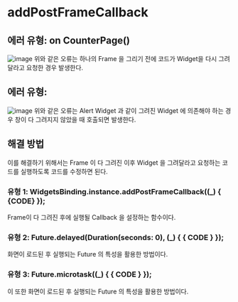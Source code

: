 # addPostFrameCallback

## 에러 유형: on CounterPage()
![image](https://github.com/user-attachments/assets/7b8d7627-02ed-4813-ad2f-ea4838f1aa6b)
 위와 같은 오류는 하나의 Frame 을 그리기 전에 코드가 Widget을 다시 그려달라고 요청한 경우 발생한다.

## 에러 유형: 
![image](https://github.com/user-attachments/assets/818a2077-c474-4685-bc1e-726ceb7775c4)
 위와 같은 오류는 Alert Widget 과 같이 그려진 Widget 에 의존해야 하는 경우 창이 다 그려지지 않았을 때 호출되면 발생한다.


## 해결 방법
 이를 해결하기 위해서는 Frame 이 다 그려진 이후 Widget 을 그려달라고 요청하는 코드를 실행하도록 코드를 수정하면 된다.
 
### 유형 1: WidgetsBinding.instance.addPostFrameCallback((_) { {CODE} });
 Frame이 다 그려진 후에 실행될 Callback 을 설정하는 함수이다.

### 유형 2: Future.delayed(Duration(seconds: 0), (_) { { CODE } });
 화면이 로드된 후 실행되는 Future 의 특성을 활용한 방법이다.

### 유형 3: Future.microtask((_) { { CODE } });
 이 또한 화면이 로드된 후 실행되는 Future 의 특성을 활용한 방법이다.
